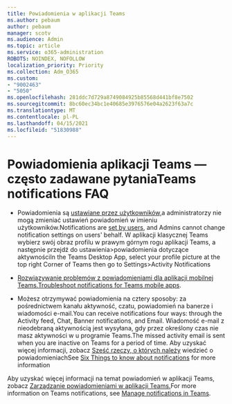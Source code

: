 ```yaml
---
title: Powiadomienia w aplikacji Teams
ms.author: pebaum
author: pebaum
manager: scotv
ms.audience: Admin
ms.topic: article
ms.service: o365-administration
ROBOTS: NOINDEX, NOFOLLOW
localization_priority: Priority
ms.collection: Adm_O365
ms.custom:
- "9002463"
- "5050"
ms.openlocfilehash: 281ddc7d729a8749084925b85568d441bf8e7502
ms.sourcegitcommit: 8bc60ec34bc1e40685e3976576e04a2623f63a7c
ms.translationtype: MT
ms.contentlocale: pl-PL
ms.lasthandoff: 04/15/2021
ms.locfileid: "51830988"
---
```

# <a name="teams-notifications-faq"></a><span data-ttu-id="cae75-102">Powiadomienia aplikacji Teams — często zadawane pytania</span><span class="sxs-lookup"><span data-stu-id="cae75-102">Teams notifications FAQ</span></span>


- <span data-ttu-id="cae75-103">Powiadomienia są [ustawiane przez użytkowników,](https://support.microsoft.com/office/1cc31834-5fe5-412b-8edb-43fecc78413d)a administratorzy nie mogą zmieniać ustawień powiadomień w imieniu użytkowników.</span><span class="sxs-lookup"><span data-stu-id="cae75-103">Notifications are [set by users](https://support.microsoft.com/office/1cc31834-5fe5-412b-8edb-43fecc78413d), and Admins cannot change notification settings on users' behalf.</span></span> <span data-ttu-id="cae75-104">W aplikacji klasycznej Teams wybierz swój obraz profilu w prawym górnym rogu aplikacji Teams, a następnie przejdź do ustawienia>powiadomienia dotyczące aktywności</span><span class="sxs-lookup"><span data-stu-id="cae75-104">In the Teams Desktop App, select your profile picture at the top right Corner of Teams then go to Settings>Activity Notifications</span></span>

- <span data-ttu-id="cae75-105">[Rozwiązywanie problemów z powiadomieniami dla aplikacji mobilnej Teams.](https://support.microsoft.com/office/6d125ac2-e440-4fab-8e4c-2227a52d460c)</span><span class="sxs-lookup"><span data-stu-id="cae75-105">[Troubleshoot notifications for Teams mobile apps](https://support.microsoft.com/office/6d125ac2-e440-4fab-8e4c-2227a52d460c).</span></span>

- <span data-ttu-id="cae75-106">Możesz otrzymywać powiadomienia na cztery sposoby: za pośrednictwem kanału aktywność, czatu, powiadomień na banerze i wiadomości e-mail.</span><span class="sxs-lookup"><span data-stu-id="cae75-106">You can receive notifications four ways: through the Activity feed, Chat, Banner notifications, and Email.</span></span> <span data-ttu-id="cae75-107">Wiadomość e-mail z nieodebraną aktywnością jest wysyłana, gdy przez określony czas nie masz aktywności w u programie Teams.</span><span class="sxs-lookup"><span data-stu-id="cae75-107">The missed activity email is sent when you are inactive on Teams for a period of time.</span></span> <span data-ttu-id="cae75-108">Aby uzyskać więcej informacji, zobacz [Sześć rzeczy, o których należy](https://support.microsoft.com/office/abb62c60-3d15-4968-b86a-42fea9c22cf4) wiedzieć o powiadomieniach</span><span class="sxs-lookup"><span data-stu-id="cae75-108">See [Six Things to know about notifications](https://support.microsoft.com/office/abb62c60-3d15-4968-b86a-42fea9c22cf4) for more information</span></span>

<span data-ttu-id="cae75-109">Aby uzyskać więcej informacji na temat powiadomień w aplikacji Teams, zobacz [Zarządzanie powiadomieniami w aplikacji Teams.](https://support.office.com/article/1cc31834-5fe5-412b-8edb-43fecc78413d#ID0EAABAAA)</span><span class="sxs-lookup"><span data-stu-id="cae75-109">For more information on Teams notifications, see  [Manage notifications in Teams](https://support.office.com/article/1cc31834-5fe5-412b-8edb-43fecc78413d#ID0EAABAAA).</span></span>
